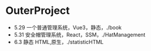 # OuterProject

- 5.29 一个普通管理系统，Vue3，静态，./book
- 5.31 安全帽管理系统，React，SSM，./HatManagement
- 6.3 静态 HTML,原生，./statisticHTML
